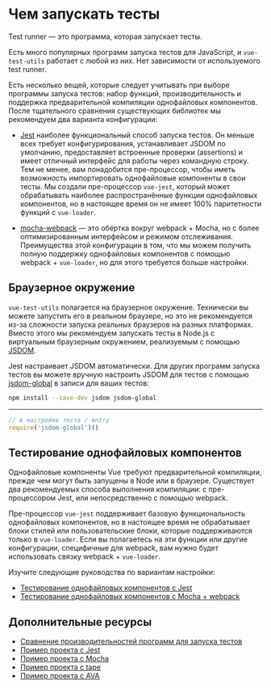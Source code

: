# Чем запускать тесты

Test runner — это программа, которая запускает тесты.

Есть много популярных программ запуска тестов для JavaScript, и `vue-test-utils` работает с любой из них. Нет зависимости от используемого test runner.

Есть несколько вещей, которые следует учитывать при выборе программы запуска тестов: набор функций, производительность и поддержка предварительной компиляции однофайловых компонентов. После тщательного сравнения существующих библиотек мы рекомендуем два варианта конфигурации:

- [Jest](https://facebook.github.io/jest/docs/en/getting-started.html#content) наиболее функциональный способ запуска тестов. Он меньше всех требует конфигурирования, устанавливает JSDOM по умолчанию, предоставляет встроенные проверки (assertions) и имеет отличный интерфейс для работы через командную строку. Тем не менее, вам понадобится пре-процессор, чтобы иметь возможность импортировать однофайловые компоненты в свои тесты. Мы создали пре-процессор `vue-jest`, который может обрабатывать наиболее распространённые функции однофайловых компонентов, но в настоящее время он не имеет 100% паритетности функций с `vue-loader`.

- [mocha-webpack](https://github.com/zinserjan/mocha-webpack) — это обёртка вокруг webpack + Mocha, но с более оптимизированным интерфейсом и режимом отслеживания. Преимущества этой конфигурации в том, что мы можем получить полную поддержку однофайловых компонентов с помощью webpack + `vue-loader`, но для этого требуется больше настройки.

## Браузерное окружение

`vue-test-utils` полагается на браузерное окружение. Технически вы можете запустить его в реальном браузере, но это не рекомендуется из-за сложности запуска реальных браузеров на разных платформах. Вместо этого мы рекомендуем запускать тесты в Node.js с виртуальным браузерным окружением, реализуемым с помощью [JSDOM](https://github.com/tmpvar/jsdom).

Jest настраивает JSDOM автоматически. Для других программ запуска тестов вы можете вручную настроить JSDOM для тестов с помощью [jsdom-global](https://github.com/rstacruz/jsdom-global) в записи для ваших тестов:

``` bash
npm install --save-dev jsdom jsdom-global
```
---
``` js
// в настройке теста / entry
require('jsdom-global')()
```

## Тестирование однофайловых компонентов

Однофайловые компоненты Vue требуют предварительной компиляции, прежде чем могут быть запущены в Node или в браузере. Существует два рекомендуемых способа выполнения компиляции: с пре-процессором Jest, или непосредственно с помощью webpack.

Пре-процессор `vue-jest` поддерживает базовую функциональность однофайловых компонентов, но в настоящее время не обрабатывает блоки стилей или пользовательские блоки, которые поддерживаются только в `vue-loader`. Если вы полагаетесь на эти функции или другие конфигурации, специфичные для webpack, вам нужно будет использовать связку webpack + `vue-loader`.

Изучите следующие руководства по вариантам настройки:

- [Тестирование однофайловых компонентов с Jest](./testing-SFCs-with-jest.md)
- [Тестирование однофайловых компонентов с Mocha + webpack](./testing-SFCs-with-mocha-webpack.md)

## Дополнительные ресурсы

- [Сравнение производительностей программ для запуска тестов](https://github.com/eddyerburgh/vue-unit-test-perf-comparison)
- [Пример проекта с Jest](https://github.com/vuejs/vue-test-utils-jest-example)
- [Пример проекта с Mocha](https://github.com/vuejs/vue-test-utils-mocha-webpack-example)
- [Пример проекта с tape](https://github.com/eddyerburgh/vue-test-utils-tape-example)
- [Пример проекта с AVA](https://github.com/eddyerburgh/vue-test-utils-ava-example)
